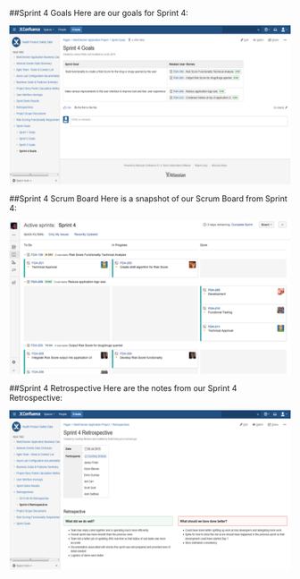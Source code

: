##Sprint 4 Goals
Here are our goals for Sprint 4:

![Sprint 4 Goals](https://github.com/IBCDBS/medchecker/blob/master/agile_project_docs/assets/Sprint_4_Goals.png)

##Sprint 4 Scrum Board
Here is a snapshot of our Scrum Board from Sprint 4:

![Sprint 4 Scrum Board](https://github.com/IBCDBS/medchecker/blob/master/agile_project_docs/assets/Sprint_4_Scrum_Board.png)

##Sprint 4 Retrospective
Here are the notes from our Sprint 4 Retrospective:

![Sprint 4 Retrospective](https://github.com/IBCDBS/medchecker/blob/master/agile_project_docs/assets/Sprint_4_Retrospective_Notes.png)